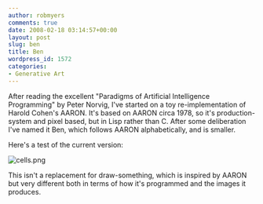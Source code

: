 ```yaml
---
author: robmyers
comments: true
date: 2008-02-18 03:14:57+00:00
layout: post
slug: ben
title: Ben
wordpress_id: 1572
categories:
- Generative Art
---
```


After reading the excellent "Paradigms of Artificial Intelligence Programming" by Peter Norvig, I've started on a toy re-implementation of Harold Cohen's AARON. It's based on AARON circa 1978, so it's production-system and pixel based, but in Lisp rather than C. After some deliberation I've named it Ben, which follows AARON alphabetically, and is smaller.  
  
Here's a test of the current version:  
  
![cells.png](/wp-content/uploads/2008/02/cells.png)  
  
This isn't a replacement for draw-something, which is inspired by AARON but very different both in terms of how it's programmed and the images it produces.  


